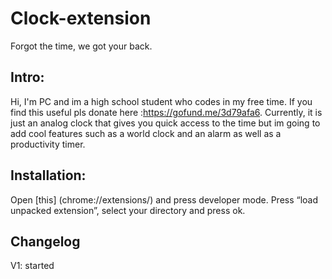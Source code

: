 # Clock-extension
Forgot the time, we got your back.

## Intro:
Hi, I'm PC and im a high school student who codes in my free time. If you find this useful pls donate here :https://gofund.me/3d79afa6. Currently, it is just an analog clock that gives you quick access to the time but im going to add cool features such as a world clock and an alarm as well as a productivity timer.

## Installation:
 Open [this] (chrome://extensions/) and press developer mode. Press “load unpacked extension”, select your directory and press ok.
 
 ## Changelog
V1: started 


 
